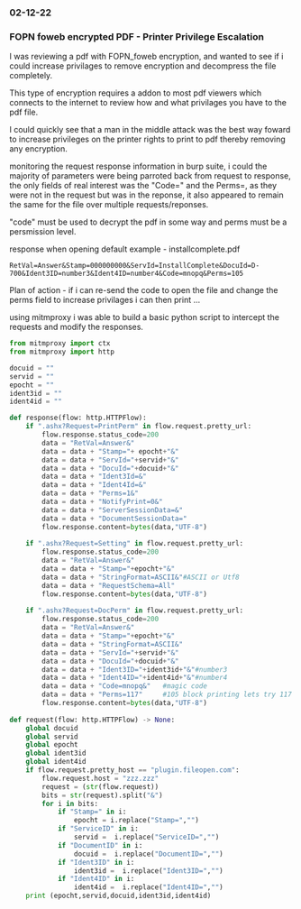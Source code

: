 ### 02-12-22
### FOPN foweb encrypted PDF - Printer Privilege Escalation

I was reviewing a pdf with FOPN_foweb encryption, and wanted to see if i could increase privilages to remove encryption and decompress the file completely.

This type of encryption requires a addon to most pdf viewers which connects to the internet to review how and what privilages you have to the pdf file.

I could quickly see that a man in the middle attack was the best way foward to increase privileges on the printer rights to print to pdf thereby removing any encryption.

monitoring the request response information in burp suite, i could the majority of parameters were being parroted back from request to response, the only fields of real interest was the "Code=" and the Perms=, as they were not in the request but was in the reponse, it also appeared to remain the same for the file over multiple requests/reponses.

"code" must be used to decrypt the pdf in some way and perms must be a persmission level.

response when opening default example - installcomplete.pdf
```text
RetVal=Answer&Stamp=000000000&ServId=InstallComplete&DocuId=D-700&Ident3ID=number3&Ident4ID=number4&Code=mnopq&Perms=105
```

Plan of action - if i can re-send the code to open the file and change the perms field to increase privilages i can then print ...

using mitmproxy i was able to build a basic python script to intercept the requests and modify the responses.

```python
from mitmproxy import ctx
from mitmproxy import http

docuid = ""
servid = ""
epocht = ""
ident3id = ""
ident4id = ""

def response(flow: http.HTTPFlow):
    if ".ashx?Request=PrintPerm" in flow.request.pretty_url:   
        flow.response.status_code=200   
        data = "RetVal=Answer&"                                                                                      
        data = data + "Stamp="+ epocht+"&"                                                    
        data = data + "ServId="+servid+"&"    
        data = data + "DocuId="+docuid+"&"    
        data = data + "Ident3Id=&"   
        data = data + "Ident4Id=&"   
        data = data + "Perms=1&"
        data = data + "NotifyPrint=0&"                                                  
        data = data + "ServerSessionData=&"
        data = data + "DocumentSessionData="
        flow.response.content=bytes(data,"UTF-8")   
        
    if ".ashx?Request=Setting" in flow.request.pretty_url:
        flow.response.status_code=200        
        data = "RetVal=Answer&"    
        data = data + "Stamp="+epocht+"&" 
        data = data + "StringFormat=ASCII&"#ASCII or Utf8
        data = data + "RequestSchema=All" 
        flow.response.content=bytes(data,"UTF-8")
        
    if ".ashx?Request=DocPerm" in flow.request.pretty_url:        
        flow.response.status_code=200        
        data = "RetVal=Answer&"    
        data = data + "Stamp="+epocht+"&" 
        data = data + "StringFormat=ASCII&"
        data = data + "ServId="+servid+"&"
        data = data + "DocuId="+docuid+"&"
        data = data + "Ident3ID="+ident3id+"&"#number3
        data = data + "Ident4ID="+ident4id+"&"#number4
        data = data + "Code=mnopq&"   #magic code
        data = data + "Perms=117"     #105 block printing lets try 117    
        flow.response.content=bytes(data,"UTF-8")
        
def request(flow: http.HTTPFlow) -> None:
    global docuid
    global servid
    global epocht
    global ident3id
    global ident4id
    if flow.request.pretty_host == "plugin.fileopen.com":
        flow.request.host = "zzz.zzz"
        request = (str(flow.request))
        bits = str(request).split("&")
        for i in bits:
            if "Stamp=" in i:
                epocht = i.replace("Stamp=","")
            if "ServiceID" in i:
                servid =  i.replace("ServiceID=","")
            if "DocumentID" in i:
                docuid =  i.replace("DocumentID=","")
            if "Ident3ID" in i:
                ident3id =  i.replace("Ident3ID=","")
            if "Ident4ID" in i:
                ident4id =  i.replace("Ident4ID=","")
    print (epocht,servid,docuid,ident3id,ident4id)
```
